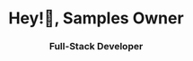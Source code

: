 <h1 align="center">Hey!👋, Samples Owner</h1>
<h3 align="center">Full-Stack Developer</h3>

<!-- Sample Owner -->
